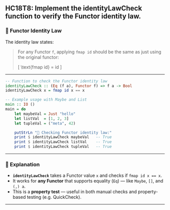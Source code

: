HC18T8: Implement the identityLawCheck function to verify the Functor identity law.
---

### 📜 Functor Identity Law

The identity law states:

> For any Functor `f`, applying `fmap id` should be the same as just using the original functor:
>
> \[
> \text{fmap id} = id
> \]

---



```haskell
-- Function to check the Functor identity law
identityLawCheck :: (Eq (f a), Functor f) => f a -> Bool
identityLawCheck x = fmap id x == x

-- Example usage with Maybe and List
main :: IO ()
main = do
    let maybeVal = Just "hello"
    let listVal  = [1, 2, 3]
    let tupleVal = ("meta", 42)

    putStrLn "🧪 Checking Functor identity law:"
    print $ identityLawCheck maybeVal   -- True
    print $ identityLawCheck listVal    -- True
    print $ identityLawCheck tupleVal   -- True
```

---

### 🧠 Explanation

- **`identityLawCheck`** takes a Functor value `x` and checks if `fmap id x == x`.
- It works for **any Functor** that supports equality (`Eq`) — like `Maybe`, `[]`, and `(,) a`.
- This is a **property test** — useful in both manual checks and property-based testing (e.g. QuickCheck).

---

